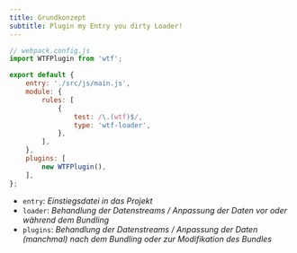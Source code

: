 ```yaml
---
title: Grundkonzept
subtitle: Plugin my Entry you dirty Loader!
---
```


```js
// webpack.config.js
import WTFPlugin from 'wtf';

export default {
    entry: './src/js/main.js',
    module: {
        rules: [
            {
                test: /\.(wtf)$/,
                type: 'wtf-loader',
            },
        ],
    },
    plugins: [
        new WTFPlugin(),
    ],
};
```

- `entry`: _Einstiegsdatei in das Projekt_
- `loader`: _Behandlung der Datenstreams / Anpassung der Daten vor oder während dem Bundling_
- `plugins`: _Behandlung der Datenstreams / Anpassung der Daten (manchmal) nach dem Bundling oder zur Modifikation des
  Bundles_
